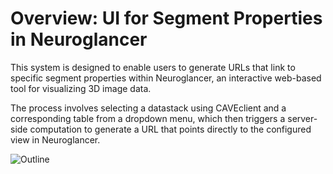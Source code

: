 # Overview: UI for Segment Properties in Neuroglancer
This system is designed to enable users to generate URLs that link to specific segment properties within Neuroglancer, an interactive web-based tool for visualizing 3D image data. 

The process involves selecting a datastack using CAVEclient and a corresponding table from a dropdown menu, which then triggers a server-side computation to generate a URL that points directly to the configured view in Neuroglancer.

![Outline](https://github.com/aplbrain/neuroglancer-segment-properties/assets/66258538/9063501c-bb9b-433a-99c6-caf092245569)


